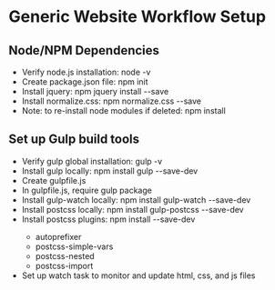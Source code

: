 # Generic Website Workflow Setup

## Node/NPM Dependencies
* Verify node.js installation: node -v
* Create package.json file: npm init
* Install jquery: npm jquery install --save
* Install normalize.css: npm normalize.css --save
* Note: to re-install node modules if deleted: npm install

## Set up Gulp build tools
* Verify gulp global installation: gulp -v
* Install gulp locally: npm install gulp --save-dev
* Create gulpfile.js
* In gulpfile.js, require gulp package
* Install gulp-watch locally: npm install gulp-watch --save-dev
* Install postcss locally: npm install gulp-postcss --save-dev
* Install postcss plugins: npm install <plug-in> --save-dev
  * autoprefixer
  * postcss-simple-vars
  * postcss-nested
  * postcss-import
* Set up watch task to monitor and update html, css, and js files
